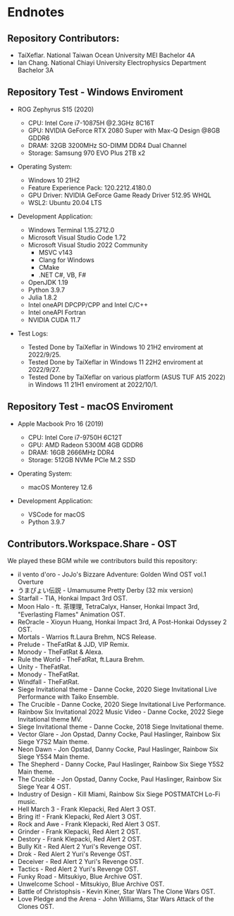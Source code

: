 # Endnotes

## Repository Contributors: 
 - TaiXeflar. National Taiwan Ocean University MEI Bachelor 4A
 - Ian Chang. National Chiayi University Electrophysics Department Bachelor 3A

## Repository Test - Windows Enviroment

 - ROG Zephyrus S15 (2020)
    - CPU: Intel Core i7-10875H @2.3GHz 8C16T
    - GPU: NVIDIA GeForce RTX 2080 Super with Max-Q Design @8GB GDDR6
    - DRAM: 32GB 3200MHz SO-DIMM DDR4 Dual Channel
    - Storage: Samsung 970 EVO Plus 2TB x2

 - Operating System:
    - Windows 10 21H2
    - Feature Experience Pack: 120.2212.4180.0
    - GPU Driver: NVIDIA GeForce Game Ready Driver 512.95 WHQL
    - WSL2: Ubuntu 20.04 LTS

 - Development Application:
    - Windows Terminal 1.15.2712.0
    - Microsoft Visual Studio Code 1.72
    - Microsoft Visual Studio 2022 Community
       - MSVC v143
       - Clang for Windows
       - CMake
       - .NET C#, VB, F#
    - OpenJDK 1.19
    - Python 3.9.7
    - Julia 1.8.2
    - Intel oneAPI DPCPP/CPP and Intel C/C++
    - Intel oneAPI Fortran
    - NVIDIA CUDA 11.7

 - Test Logs:
   - Tested Done by TaiXeflar in Windows 10 21H2 enviroment at 2022/9/25.
   - Tested Done by TaiXeflar in Windows 11 22H2 enviroment at 2022/9/27.
   - Tested Done by TaiXeflar on various platform (ASUS TUF A15 2022) in Windows 11 21H1 enviroment at 2022/10/1.

## Repository Test - macOS Enviroment

 - Apple Macbook Pro 16 (2019)
    - CPU: Intel Core i7-9750H 6C12T
    - GPU: AMD Radeon 5300M 4GB GDDR6
    - DRAM: 16GB 2666MHz DDR4
    - Storage: 512GB NVMe PCIe M.2 SSD

 - Operating System:
    - macOS Monterey 12.6

 - Development Application:
    - VSCode for macOS
    - Python 3.9.7



## Contributors.Workspace.Share - OST
We played these BGM while we contributors build this repository:

 - il vento d'oro - JoJo's Bizzare Adventure: Golden Wind OST vol.1 Overture
 - うまぴょい伝説 - Umamusume Pretty Derby (32 mix version)
 - Starfall - TIA, Honkai Impact 3rd OST.
 - Moon Halo - ft. 茶理理, TetraCalyx, Hanser, Honkai Impact 3rd, "Everlasting Flames" Animation OST.
 - ReOracle - Xioyun Huang, Honkai Impact 3rd, A Post-Honkai Odyssey 2 OST.
 - Mortals - Warrios ft.Laura Brehm, NCS Release.
 - Prelude - TheFatRat & JJD, VIP Remix.
 - Monody - TheFatRat & Alexa.
 - Rule the World - TheFatRat, ft.Laura Brehm.
 - Unity - TheFatRat.
 - Monody - TheFatRat.
 - Windfall - TheFatRat.
 - Siege Invitational theme - Danne Cocke, 2020 Siege Invitational Live Performance with Taiko Ensemble.
 - The Crucible - Danne Cocke, 2020 Siege Invitational Live Performance.
 - Rainbow Six Invitational 2022 Music Video - Danne Cocke, 2022 Siege Invitational theme MV.
 - Siege Invitational theme - Danne Cocke, 2018 Siege Invitational theme.
 - Vector Glare - Jon Opstad, Danny Cocke, Paul Haslinger, Rainbow Six Siege Y7S2 Main theme.
 - Neon Dawn - Jon Opstad, Danny Cocke, Paul Haslinger, Rainbow Six Siege Y5S4 Main theme.
 - The Shepherd - Danny Cocke, Paul Haslinger, Rainbow Six Siege Y5S2 Main theme.
 - The Crucible - Jon Opstad, Danny Cocke, Paul Haslinger, Rainbow Six Siege Year 4 OST.
 - Industry of Design - Kill Miami, Rainbow Six Siege POSTMATCH Lo-Fi music.
 - Hell March 3 - Frank Klepacki, Red Alert 3 OST.
 - Bring it! - Frank Klepacki, Red Alert 3 OST.
 - Rock and Awe - Frank Klepacki, Red Alert 3 OST.
 - Grinder - Frank Klepacki, Red Alert 2 OST.
 - Destory - Frank Klepacki, Red Alert 2 OST. 
 - Bully Kit - Red Alert 2 Yuri's Revenge OST.
 - Drok - Red Alert 2 Yuri's Revenge OST.
 - Deceiver - Red Alert 2 Yuri's Revenge OST.
 - Tactics - Red Alert 2 Yuri's Revenge OST.
 - Funky Road - Mitsukiyo, Blue Archive OST.
 - Unwelcome School - Mitsukiyo, Blue Archive OST.
 - Battle of Christophsis - Kevin Kiner, Star Wars The Clone Wars OST.
 - Love Pledge and the Arena - John Williams, Star Wars Attack of the Clones OST.
